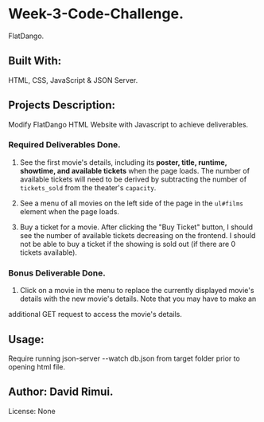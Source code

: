 # Week-3-Code-Challenge.
FlatDango.

## Built With:
HTML, CSS, JavaScript & JSON Server.

## Projects Description:

Modify FlatDango HTML Website with Javascript to achieve deliverables.

### Required Deliverables Done.

 1. See the first movie's details, including its **poster, title, runtime,
   showtime, and available tickets** when the page loads. The number of
   available tickets will need to be derived by subtracting the number of
   `tickets_sold` from the theater's `capacity`.
   
 2. See a menu of all movies on the left side of the page in the `ul#films`
   element when the page loads.
   
 
 3. Buy a ticket for a movie. After clicking the "Buy Ticket" button, I should
    see the number of available tickets decreasing on the frontend. I should not
    be able to buy a ticket if the showing is sold out (if there are 0 tickets
    available). 


### Bonus Deliverable Done.

 1. Click on a movie in the menu to replace the currently displayed movie's
   details with the new movie's details. Note that you may have to make an

   additional GET request to access the movie's details.


## Usage:
Require running json-server --watch db.json from target folder prior
to opening html file.

## Author: David Rimui.
License: None
